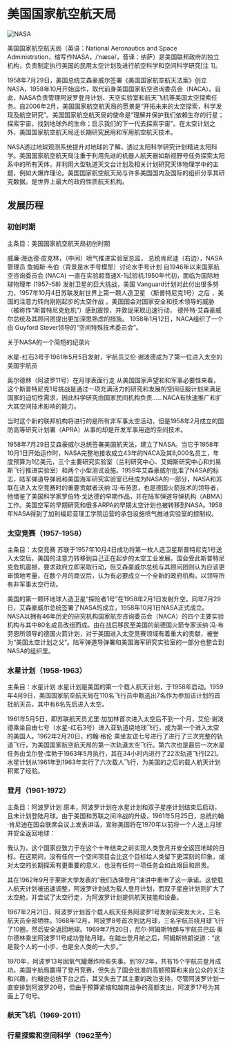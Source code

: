 # 美国国家航空航天局

![NASA](https://www.nasa.gov/wp-content/uploads/2023/04/nasa-logo-web-rgb.png)

美国国家航空航天局（英语：National Aeronautics and Space Administration，缩写作NASA，/ˈnæsə/，音译：纳萨）是美国联邦政府的独立机构，负责制定执行美国的民用太空计划及进行航空科学和空间科学研究[注 1]。

1958年7月29日，美国总统艾森豪威尔签署《美国国家航空航天法案》创立NASA，1958年10月开始运作，取代前身美国国家航空咨询委员会（NACA）。自此，NASA负责管理阿波罗登月计划、天空实验室和航天飞机等美国太空探索任务。自2006年2月，美国国家航空航天局的愿景是“开拓未来的太空探索，科学发现及航空研究”。美国国家航空航天局的使命是“理解并保护我们依赖生存的行星；探索宇宙，找到地球外的生命；启示我们的下一代去探索宇宙”。在太空计划之外，美国国家航空航天局还长期研究民用和军用航空航天技术。

NASA透过地球观测系统提升对地球的了解，透过太阳科学研究计划精进太阳科学。美国国家航空航天局注重于利用先进的机器人航天器如新视野号任务探索太阳系中的所有天体，并利用大型轨道天文台计划及相关计划研究天体物理学中的主题，例如大爆炸理论。美国国家航空航天局与许多美国国内及国际的组织分享其研究数据。是世界上最大的政府性质航天机构。

## 发展历程

### 初创时期

主条目：美国国家航空航天局初创时期

威廉·海达德·皮克林，（中间）喷气推进实验室总监， 总统肯尼迪（右边），NASA管理员 詹姆斯·韦伯（背景是水手号模型）讨论水手号计划
自1946年以来国家航空咨询委员会 (NACA) 一直在实验超音速X-1试验机.1950年代初，面临为国际地球物理年 (1957–58) 发射卫星的巨大挑战，美国 Vanguard计划对此付出很多努力，1957年10月4日苏联发射世界上第一颗人造卫星 （斯普特尼克1号）之后 ，美国的注意力转向刚刚起步的太空作战 。美国国会对国家安全和技术领导的威胁（被称作“斯普特尼克危机”）感到震惊，并敦促采取迅速行动， 德怀特·艾森豪威尔总统及其顾问团提出更加深思熟虑的措施。 1958年1月12日，NACA组织了一个由 Guyford Stever领导的“空间特殊技术委员会”。

关于NASA的一个简短的纪录片

水星-红石3号于1961年5月5日发射，宇航员艾伦·谢泼德成为了第一位进入太空的美国宇航员

奥尔德林（阿波罗11号）在月球表面行走
从美国国家声望和和军事必要性来看，这个斯普特尼克1号挑战是通过一项充满活力的研究和发展的空间征服计划来满足国家的迫切性需求，因此科学研究由国家民间机构负责......NACA有快速推广和扩大其空间技术影响的能力。

当时这个新的联邦机构将进行的是所有非军事太空活动，但是1958年2月成立的国防高等研究计划署（APRA）从事的却是开发军事用途的空间技术。

1958年7月29日艾森豪威尔总统签署美国航天法，建立了NASA。当它于1958年10月1日开始运作时，NASA完整地接收成立43年的NACA及其8,000名员工，年度预算为1亿美元，三个主要研究实验室（兰利研究中心、艾姆斯研究中心和刘易斯飞行推进实验室）和两个小型测试设施。1959年艾森豪威尔批准了NASA的标志，陆军弹道导弹局和美国海军研究实验室已经成为NASA的一部分，NASA和苏联在进入太空竞赛时的重要贡献者沃纳·冯·布劳恩，也是德国火箭技术的领导者，他借鉴了美国科学家罗伯特·戈达德的早期作品，并在陆军弹道导弹机构（ABMA）工作。美国空军的早期研究和很多ARPA的早期太空计划也被转移到NASA。1958年NASA得到了加利福尼亚理工学院运营的承包设施喷气推进实验室的控制权。

### 太空竞赛（1957-1958）

主条目：太空竞赛
苏联于1957年10月4日成功将第一枚人造卫星斯普特尼克1号送入太空后，美国的注意力转移到自己正在起步的太空工业发展。国会受此斯普特尼克危机震撼，要求政府立即采取行动，但艾森豪威尔总统与其顾问团则认为应该更审慎地考量，在数个月的商议后，认为有必要成立一个全新的政府机构，以领导所有非军事太空行动。

美国的第一颗环地球人造卫星“探险者1号”在1958年2月1日发射升空。同年7月29日，艾森豪威尔总统签署了NASA的成立，1958年10月1日NASA正式成立。NASA以拥有46年历史的研究机构国家航空咨询委员会（NACA）的四个主要实验机构与其中80名成员改组而成。由在战后移民至美国的前德国火箭专家沃纳·冯·布劳恩所领导的德国火箭计划，对于美国进入太空竞赛领域有着重大的贡献，被誉为“美国太空计划之父”。陆军弹道导弹署和美国海军研究实验室的一部分也整合到NASA的组织里。

### 水星计划（1958-1963）

主条目：水星计划
水星计划是美国的第一个载人航天计划，于1958年启动。1959年4月9日，美国国家航空航天局在110名飞行员中甄选出7名作为参加该计划的首批航天员，其中有6名先后进入太空。

1961年5月5日，即苏联航天员尤里·加加林首次进入太空后不到一个月，艾伦·谢泼德乘坐自由七号（水星-红石3号）进入亚轨道绕地球飞行，成为第一个进入太空的美国人。1962年2月20日，约翰·格伦 乘坐友谊七号进行了进行了三次完整的轨道飞行，为美国国家航空航天局的第一次轨道太空飞行。第六次也是最后一次水星任务由戈尔登·库勃于1963年5月执行，其在34小时内进行了22次轨道飞行[22]。水星计划从1961年到1963年实行了六次载人飞行，为美国的之后的载人航天计划积累了经验。

### 登月（1961-1972）

主条目：阿波罗计划
原本，阿波罗计划在水星计划和双子星座计划结束后启动，且未计划登陆月球。由于美国和苏联之间冷战的升级，1961年5月25日，总统约翰·肯尼迪在国会联席会议上发表讲话，宣称美国将在1970年以前将一个人送上月球并安全返回地球：

我认为，这个国家应致力于在这个十年结束之前实现人类登月并安全返回地球的目标。在这期间，没有任何一个空间项目会比这个目标给人类留下更深刻的印象，或对太空的长期探索有更重要的意义，也没有任何一项任务会如此艰巨和昂贵。

其在1962年9月于莱斯大学发表的“我们选择登月”演讲中重申了这一承诺。这使载人航天计划被迅速调整，阿波罗计划成为载人登月计划，而双子星座计划则扩大了太空舱，并尝试了太空行走，为阿波罗计划提供航天技能和设备。

1967年2月21日，阿波罗计划首个载人航天任务阿波罗1号发射前突发大火，三名航天员全部牺牲。1968年12月，阿波罗8号首次到达月球，三名宇航员绕月球飞行了10圈，然后安全返回地球。1969年7月20日，尼尔·阿姆斯特朗与宇航员巴兹·奥尔德林乘坐阿波罗11号成功登陆月球。在踏出登月舱之后，阿姆斯特朗说道：“这是我个人的一小步，也是全人类的一大步。”

1970年，阿波罗13号因氧气罐爆炸险些失事。到1972年，共有15个宇航员登月成功。美国宇航局赢得了登月竞赛，但失去了国会批准的高额预算和来自公众的关注和兴趣，约翰逊总统下台之后，其又失去了其主要的政治支持。尽管阿波罗计划一直安排到阿波罗20号，但由于预算紧缩和越南战争的高额支出，阿波罗17号为其画上了句号。

### 航天飞机（1969-2011）

### 行星探索和空间科学（1962至今）
